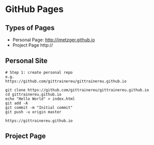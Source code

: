 # GitHub Pages

## Types of Pages

  * Personal Page: http://jmetzger.github.io 
  * Project Page http://

## Personal Site 

```
# Step 1: create personal repo 
e.g. 
https://github.com/gittrainereu/gittrainereu.github.io 

git clone https://github.com/gittrainereu/gittrainereu.github.io
cd gittrainereu.github.io
echo "Hello World" > index.html
git add -A
git commit -m "Initial commit"
git push -u origin master 

https://gittrainereu.github.io 

```

## Project Page 
